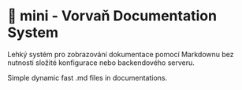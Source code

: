 # 🐳 mini - Vorvaň Documentation System

Lehký systém pro zobrazování dokumentace pomocí Markdownu bez nutnosti složité konfigurace nebo backendového serveru.


Simple dynamic fast .md files in documentations.


